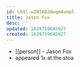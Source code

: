 ```yaml
---
id: L69l-w2NI8BJOwqmAvHp5
title: Jason Fox
desc: ''
updated: 1639759645927
created: 1639759645927
---
```



- [[person]] - Jason Fox
- appeared 1x at the stoa
